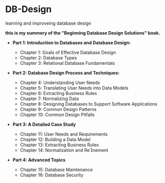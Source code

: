 # DB-Design
learning and improveing database design

**this is my summery of the "Beginning Database Design Solutions" book.**

- **Part 1: Introduction to Databases and Database Design:**
   - Chapter 1: Goals of Effective Database Design
   - Chapter 2: Database Types
   - Chapter 3: Relational Database Fundamentals

- **Part 2: Database Design Process and Techniques:**
    - Chapter 4: Understanding User Needs
    - Chapter 5: Translating User Needs into Data Models
    - Chapter 6: Extracting Business Rules
    - Chapter 7: Normalizing Data
    - Chapter 8: Designing Databases to Support Software Applications
    - Chapter 9: Common Design Patterns
    - Chapter 10: Common Design Pitfalls

- **Part 3: A Detailed Case Study**
    - Chapter 11: User Needs and Requirements
    - Chapter 12: Building a Data Model
    - Chapter 13: Extracting Business Rules
    - Chapter 14: Normalization and Renement

- **Part 4: Advanced Topics**
    - Chapter 15: Database Maintenance
    - Chapter 16: Database Security
